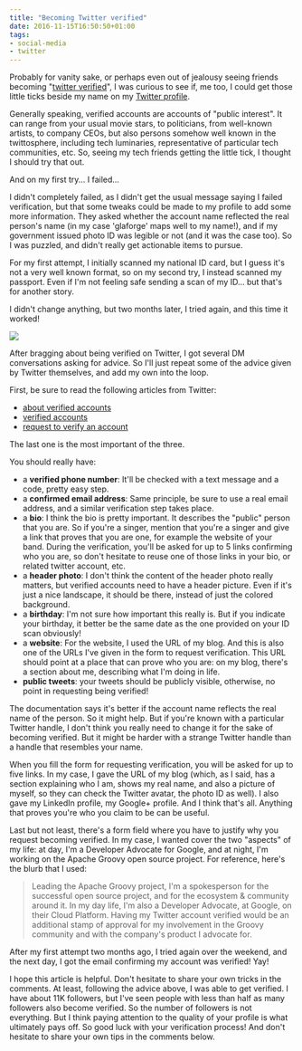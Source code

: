 ```yaml
---
title: "Becoming Twitter verified"
date: 2016-11-15T16:50:50+01:00
tags:
- social-media
- twitter
---
```


Probably for vanity sake, or perhaps even out of jealousy seeing friends becoming "[twitter verified](https://support.twitter.com/articles/119135)", I was curious to see if, me too, I could get those little ticks beside my name on my [Twitter profile](https://twitter.com/glaforge).

Generally speaking, verified accounts are accounts of "public interest". It can range from your usual movie stars, to politicians, from well-known artists, to company CEOs, but also persons somehow well known in the twittosphere, including tech luminaries, representative of particular tech communities, etc. So, seeing my tech friends getting the little tick, I thought I should try that out.

And on my first try... I failed...

I didn't completely failed, as I didn't get the usual message saying I failed verification, but that some tweaks could be made to my profile to add some more information. They asked whether the account name reflected the real person's name (in my case 'glaforge' maps well to my name!), and if my government issued photo ID was legible or not (and it was the case too). So I was puzzled, and didn't really get actionable items to pursue.

For my first attempt, I initially scanned my national ID card, but I guess it's not a very well known format, so on my second try, I instead scanned my passport. Even if I'm not feeling safe sending a scan of my ID... but that's for another story.

I didn't change anything, but two months later, I tried again, and this time it worked!

![](/img/misc/glaforge-twitter-verified.png)

After bragging about being verified on Twitter, I got several DM conversations asking for advice. So I'll just repeat some of the advice given by Twitter themselves, and add my own into the loop.

First, be sure to read the following articles from Twitter:

-   [about verified accounts](https://support.twitter.com/articles/119135)
-   [verified accounts](https://support.twitter.com/articles/20174630)
-   [request to verify an account](https://support.twitter.com/articles/20174631)

The last one is the most important of the three.

You should really have:

-   a **verified phone number**: It'll be checked with a text message and a code, pretty easy step.
-   a **confirmed email address**: Same principle, be sure to use a real email address, and a similar verification step takes place.
-   a **bio**: I think the bio is pretty important. It describes the "public" person that you are. So if you're a singer, mention that you're a singer and give a link that proves that you are one, for example the website of your band. During the verification, you'll be asked for up to 5 links confirming who you are, so don't hesitate to reuse one of those links in your bio, or related twitter account, etc.
-   a **header photo**: I don't think the content of the header photo really matters, but verified accounts need to have a header picture. Even if it's just a nice landscape, it should be there, instead of just the colored background.
-   a **birthday**: I'm not sure how important this really is. But if you indicate your birthday, it better be the same date as the one provided on your ID scan obviously!
-   a **website**: For the website, I used the URL of my blog. And this is also one of the URLs I've given in the form to request verification. This URL should point at a place that can prove who you are: on my blog, there's a section about me, describing what I'm doing in life.
-   **public tweets**: your tweets should be publicly visible, otherwise, no point in requesting being verified!

The documentation says it's better if the account name reflects the real name of the person. So it might help. But if you're known with a particular Twitter handle, I don't think you really need to change it for the sake of becoming verified. But it might be harder with a strange Twitter handle than a handle that resembles your name.

When you fill the form for requesting verification, you will be asked for up to five links. In my case, I gave the URL of my blog (which, as I said, has a section explaining who I am, shows my real name, and also a picture of myself, so they can check the Twitter avatar, the photo ID as well). I also gave my LinkedIn profile, my Google+ profile. And I think that's all. Anything that proves you're who you claim to be can be useful.

Last but not least, there's a form field where you have to justify why you request becoming verified. In my case, I wanted cover the two "aspects" of my life: at day, I'm a Developer Advocate for Google, and at night, I'm working on the Apache Groovy open source project. For reference, here's the blurb that I used:

> Leading the Apache Groovy project, I'm a spokesperson for the successful open source project, and for the ecosystem & community around it. In my day life, I'm also a Developer Advocate, at Google, on their Cloud Platform. Having my Twitter account verified would be an additional stamp of approval for my involvement in the Groovy community and with the company's product I advocate for.

After my first attempt two months ago, I tried again over the weekend, and the next day, I got the email confirming my account was verified! Yay!

I hope this article is helpful. Don't hesitate to share your own tricks in the comments. At least, following the advice above, I was able to get verified. I have about 11K followers, but I've seen people with less than half as many followers also become verified. So the number of followers is not everything. But I think paying attention to the quality of your profile is what ultimately pays off. So good luck with your verification process! And don't hesitate to share your own tips in the comments below.